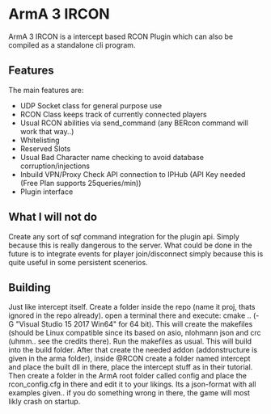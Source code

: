 # ArmA 3 IRCON  
ArmA 3 IRCON is a intercept based RCON Plugin which can also be compiled as a standalone cli program.  

## Features
The main features are:  
- UDP Socket class for general purpose use
- RCON Class keeps track of currently connected players
- Usual RCON abilities via send_command (any BERcon command will work that way..)
- Whitelisting
- Reserved Slots
- Usual Bad Character name checking to avoid database corruption/injections
- Inbuild VPN/Proxy Check API connection to IPHub (API Key needed (Free Plan supports 25queries/min))
- Plugin interface

## What I will not do

Create any sort of sqf command integration for the plugin api. Simply because this is really dangerous to the server.
What could be done in the future is to integrate events for player join/disconnect simply because this is quite useful in some persistent scenerios.

## Building
Just like intercept itself. Create a folder inside the repo (name it proj, thats ignored in the repo already). open a terminal there and execute: cmake .. (-G "Visual Studio 15 2017 Win64" for 64 bit). This will create the makefiles (should be Linux compatible since its based on asio, nlohmann json and crc (uhmm.. see the credits there). Run the makefiles as usual. This will build into the build folder. After that create the needed addon (addonstructure is given in the arma folder), inside @RCON create a folder named intercept and place the built dll in there, place the intercept stuff as in their tutorial. Then create a folder in the ArmA root folder called config and place the rcon_config.cfg in there and edit it to your likings. Its a json-format with all examples given.. if you do something wrong in there, the game will most likly crash on startup.
